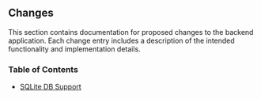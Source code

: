 ## Changes

This section contains documentation for proposed changes to the backend application. Each change entry includes a description of the intended functionality and implementation details.

### Table of Contents

* [SQLite DB Support](./sqlite-db.change.json)
